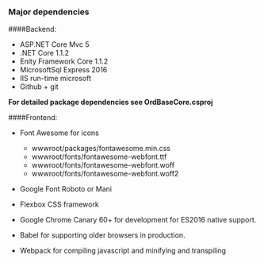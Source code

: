 ### Major dependencies

####Backend: 
- ASP.NET Core Mvc 5
- .NET Core 1.1.2
- Enity Framework Core 1.1.2
- MicrosoftSql Express 2016
- IIS run-time microsoft
- Github + git

**For detailed package dependencies see OrdBaseCore.csproj**

####Frontend:
- Font Awesome for icons
    + wwwroot/packages/fontawesome.min.css
    + wwwroot/fonts/fontawesome-webfont.ttf
    + wwwroot/fonts/fontawesome-webfont.woff
    + wwwroot/fonts/fontawesome-webfont.woff2

- Google Font Roboto or Mani 
- Flexbox CSS framework
- Google Chrome Canary 60+ for development for ES2016 native support.
- Babel for supporting older browsers in production.
- Webpack for compiling javascript and minifying and transpiling
